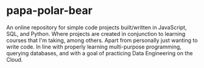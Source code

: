 # papa-polar-bear
An online repository for simple code projects built/written in JavaScript, SQL, and Python. Where projects are created in conjunction to learning courses that I'm taking, among others. Apart from personally just wanting to write code. In line with properly learning multi-purpose programming, querying databases, and with a goal of practicing Data Engineering on the Cloud.
